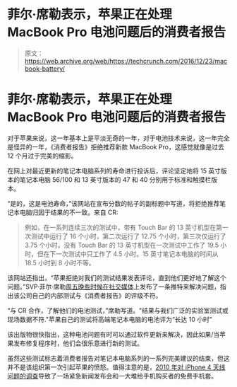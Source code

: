 # 菲尔·席勒表示，苹果正在处理 MacBook Pro 电池问题后的消费者报告 

> 原文：<https://web.archive.org/web/https://techcrunch.com/2016/12/23/macbook-battery/>

# 菲尔·席勒表示，苹果正在处理 MacBook Pro 电池问题后的消费者报告

对于苹果来说，这一年基本上是平淡无奇的一年，对于电池技术来说，这一年完全是怪异的一年，《消费者报告》拒绝推荐新款 MacBook Pro，这感觉就像是过去 12 个月过于完美的缩影。

在网上对最近更新的笔记本电脑系列的寿命进行投诉后，评论坚定地将 15 英寸版本的笔记本电脑 56/100 和 13 英寸版本的 47 和 40 分别用于标准和触摸栏版本。

“是的，这是电池寿命，”该网站在宣布分数的帖子的副标题中写道，将拒绝推荐笔记本电脑归因于结果的不一致。来自 CR:

> 例如，在一系列连续三次的测试中，带有 Touch Bar 的 13 英寸机型在第一次测试中运行了 16 个小时，第二次运行了 12.75 个小时，第三次仅运行了 3.75 个小时。没有 Touch Bar 的 13 英寸机型在一次测试中工作了 19.5 小时，但在下一次测试中只工作了 4.5 小时。15 英寸笔记本电脑的时间从 18.5 小时到 8 小时不等。

该网站还指出，“苹果拒绝对我们的测试结果发表评论，直到他们更好地了解这个问题。”SVP·菲尔·席勒[周五晚些时候在社交媒体](https://web.archive.org/web/20230129235744/https://twitter.com/pschiller/status/812461342728695808)上发布了一条推特来解决问题，指出该公司自己的内部测试与《消费者报告》的评级不符。

“与 CR 合作，了解他们的电池测试，”席勒写道。"结果与我们广泛的实验室测试或现场数据不符."苹果自己的测试将高端笔记本电脑的电池评为“长达 10 小时”

该出版物很快指出，这种电池问题有时可以通过软件更新来解决，因此如果/当苹果发布修复程序时，他们会很乐意进行新的测试。

虽然这些测试标志着消费者报告对笔记本电脑系列的一系列完美建议的结束，但这并不是该组织第一次引起苹果的愤怒。值得注意的是，[2010 年对 iPhone 4 天线问题的调查](https://web.archive.org/web/20230129235744/http://www.consumerreports.org/cro/news/2010/07/lab-tests-why-consumer-reports-can-t-recommend-the-iphone-4/index.htm)导致了一场紧急新闻发布会和一大堆给手机购买者的免费手机套。